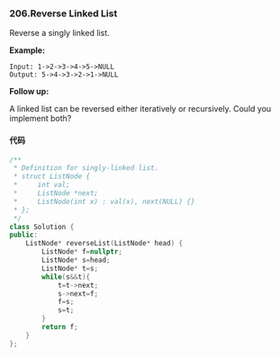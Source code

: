 ### 206.Reverse Linked List

Reverse a singly linked list.

**Example:**

```
Input: 1->2->3->4->5->NULL
Output: 5->4->3->2->1->NULL

```

**Follow up:**

A linked list can be reversed either iteratively or recursively. Could you implement both?

#### 代码

```cpp
/**
 * Definition for singly-linked list.
 * struct ListNode {
 *     int val;
 *     ListNode *next;
 *     ListNode(int x) : val(x), next(NULL) {}
 * };
 */
class Solution {
public:
    ListNode* reverseList(ListNode* head) {
        ListNode* f=nullptr;
        ListNode* s=head;
        ListNode* t=s;
        while(s&&t){
            t=t->next;
            s->next=f;
            f=s;
            s=t;
        }
        return f;
    }
};
```

### 